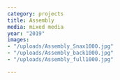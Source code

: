 ```yaml
---
category: projects
title: Assembly
media: mixed media
year: "2019"
images:
- "/uploads/Assembly_Snax1000.jpg"
- "/uploads/Assembly_back1000.jpg"
- "/uploads/Assembly_full1000.jpg"

---
```

